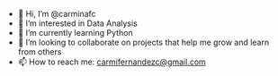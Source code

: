 - 👋 Hi, I’m @carminafc
- 👀 I’m interested in Data Analysis
- 🌱 I’m currently learning Python
- 💞️ I’m looking to collaborate on projects that help me grow and learn from others
- 📫 How to reach me: carmifernandezc@gmail.com

<!---
carminafc/carminafc is a ✨ special ✨ repository because its `README.md` (this file) appears on your GitHub profile.
You can click the Preview link to take a look at your changes.
--->
